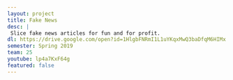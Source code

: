 ```yaml
---
layout: project
title: Fake News
desc: |
 Slice fake news articles for fun and for profit.
dl: https://drive.google.com/open?id=1HlgbFNRmI1L1uYKqxMwQ3baDfqM6HIMx
semester: Spring 2019
team: 25
youtube: lp4a7KxF64g
featured: false
---
```


